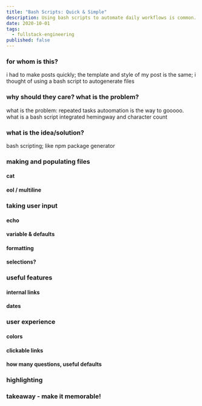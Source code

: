 ```yaml
---
title: "Bash Scripts: Quick & Simple"
description: Using bash scripts to automate daily workflows is common. But how do you write them? Here's a set of 5 use tips.
date: 2020-10-01
tags:
  - fullstack-engineering
published: false
---
```


### for whom is this?

i had to make posts quickly; the template and style of my post is the same; i thought of using a bash script to autogenerate files

### why should they care? what is the problem?

what is the problem: repeated tasks
autoomation is the way to gooooo. what is a bash script
integrated hemingway and character count

### what is the idea/solution?

bash scripting; like npm package generator

### making and populating files

#### cat

#### eol / multiline

### taking user input

#### echo

#### variable & defaults

#### formatting

#### selections?

### useful features

#### internal links

#### dates

### user experience

#### colors

#### clickable links

#### how many questions, useful defaults

### highlighting

### takeaway - make it memorable!
